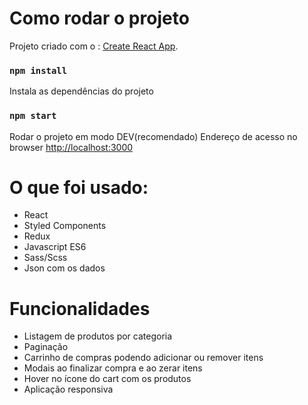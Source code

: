 # Como rodar o projeto

Projeto criado com o : [Create React App](https://github.com/facebook/create-react-app).

### `npm install`

Instala as dependências do projeto

### `npm start`

Rodar o projeto em modo DEV(recomendado)
Endereço de acesso no browser [http://localhost:3000](http://localhost:3000)

# O que foi usado:

- React
- Styled Components
- Redux
- Javascript ES6
- Sass/Scss
- Json com os dados

# Funcionalidades

- Listagem de produtos por categoria
- Paginação
- Carrinho de compras podendo adicionar ou remover itens
- Modais ao finalizar compra e ao zerar itens
- Hover no ícone do cart com os produtos
- Aplicação responsiva
